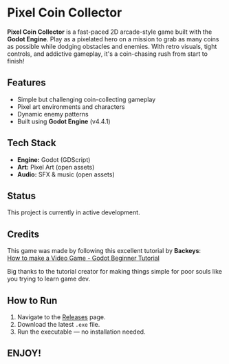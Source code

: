 # Pixel Coin Collector

**Pixel Coin Collector** is a fast-paced 2D arcade-style game built with the **Godot Engine**. Play as a pixelated hero on a mission to grab as many coins as possible while dodging obstacles and enemies. With retro visuals, tight controls, and addictive gameplay, it's a coin-chasing rush from start to finish!

## Features

- Simple but challenging coin-collecting gameplay  
- Pixel art environments and characters  
- Dynamic enemy patterns  
- Built using **Godot Engine** (v4.4.1)  

## Tech Stack

- **Engine:** Godot (GDScript)
- **Art:** Pixel Art (open assets)
- **Audio:** SFX & music (open assets)

## Status

This project is currently in active development.

## Credits

This game was made by following this excellent tutorial by **Backeys**:   
[How to make a Video Game - Godot Beginner Tutorial](https://youtu.be/LOhfqjmasi0)

Big thanks to the tutorial creator for making things simple for poor souls like you trying to learn game dev.

## How to Run

1. Navigate to the [Releases](https://github.com/A7iT/pixel-coin-collector/releases) page.
2. Download the latest `.exe` file.
3. Run the executable — no installation needed.

## ENJOY!
